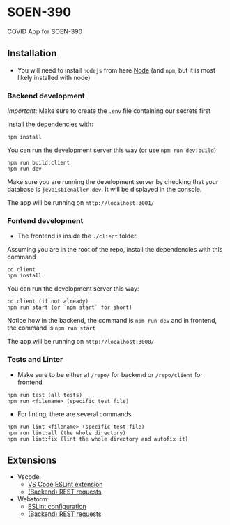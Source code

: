 # SOEN-390
COVID App for SOEN-390

## Installation

* You will need to install `nodejs` from here [Node](https://nodejs.org/en/) (and `npm`, but it is most likely installed with node)

### Backend development

*Important*: Make sure to create the `.env` file containing our secrets first

Install the dependencies with:

```
npm install
```

You can run the development server this way (or use `npm run dev:build`):

```
npm run build:client
npm run dev
```

Make sure you are running the development server by checking that your database is `jevaisbienaller-dev`. It will be displayed in the console.

The app will be running on `http://localhost:3001/`

### Fontend development


* The frontend is inside the `./client` folder.

Assuming you are in the root of the repo, install the dependencies with this command

```
cd client
npm install
```

You can run the development server this way:

```
cd client (if not already)
npm run start (or `npm start` for short)
```

Notice how in the backend, the command is `npm run dev` and in frontend, the command is `npm run start`

The app will be running on `http://localhost:3000/`

### Tests and Linter

* Make sure to be either at `/repo/` for backend or `/repo/client` for frontend

```
npm run test (all tests)
npm run <filename> (specific test file)
```

* For linting, there are several commands
```
npm run lint <filename> (specific test file)
npm run lint:all (the whole directory)
npm run lint:fix (lint the whole directory and autofix it)
```

## Extensions
* Vscode:
  * [VS Code ESLint extension](https://marketplace.visualstudio.com/items?itemName=dbaeumer.vscode-eslint)
  * [(Backend) REST requests](https://marketplace.visualstudio.com/items?itemName=humao.rest-client)
* Webstorm:
  * [ESLint configuration](https://www.jetbrains.com/help/webstorm/eslint.html)
  * [(Backend) REST requests](https://www.jetbrains.com/help/webstorm/http-client-in-product-code-editor.html#composing-http-requests)